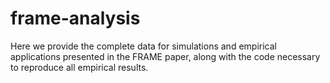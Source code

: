 # frame-analysis

Here we provide the complete data for simulations and empirical applications presented in the FRAME paper, along with the code necessary to reproduce all empirical results.
